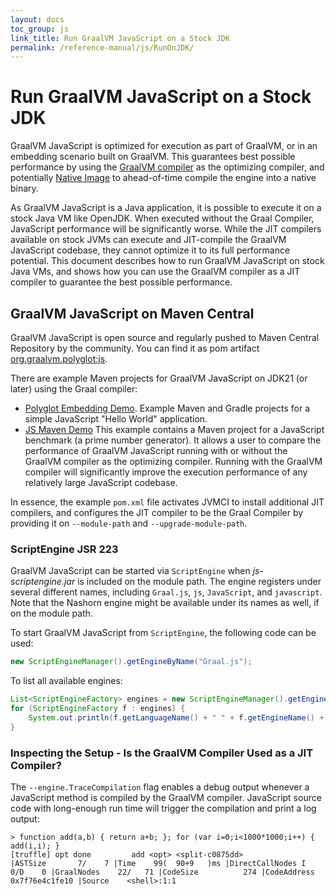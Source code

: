 ```yaml
---
layout: docs
toc_group: js
link_title: Run GraalVM JavaScript on a Stock JDK
permalink: /reference-manual/js/RunOnJDK/
---
```

# Run GraalVM JavaScript on a Stock JDK

GraalVM JavaScript is optimized for execution as part of GraalVM, or in an embedding scenario built on GraalVM.
This guarantees best possible performance by using the [GraalVM compiler](https://github.com/oracle/graal) as the optimizing compiler, and potentially [Native Image](https://github.com/oracle/graal/blob/master/docs/reference-manual/native-image/README.md) to ahead-of-time compile the engine into a native binary.

As GraalVM JavaScript is a Java application, it is possible to execute it on a stock Java VM like OpenJDK.
When executed without the Graal Compiler, JavaScript performance will be significantly worse.
While the JIT compilers available on stock JVMs can execute and JIT-compile the GraalVM JavaScript codebase, they cannot optimize it to its full performance potential.
This document describes how to run GraalVM JavaScript on stock Java VMs, and shows how you can use the GraalVM compiler as a JIT compiler to guarantee the best possible performance.

## GraalVM JavaScript on Maven Central
GraalVM JavaScript is open source and regularly pushed to Maven Central Repository by the community.
You can find it as pom artifact [org.graalvm.polyglot:js](https://mvnrepository.com/artifact/org.graalvm.polyglot/js).

There are example Maven projects for GraalVM JavaScript on JDK21 (or later) using the Graal compiler:
* [Polyglot Embedding Demo](https://github.com/graalvm/polyglot-embedding-demo).
Example Maven and Gradle projects for a simple JavaScript "Hello World" application.
* [JS Maven Demo](https://github.com/oracle/graaljs/tree/master/graal-js/test/maven-demo)
This example contains a Maven project for a JavaScript benchmark (a prime number generator).
It allows a user to compare the performance of GraalVM JavaScript running with or without the GraalVM compiler as the optimizing compiler.
Running with the GraalVM compiler will significantly improve the execution performance of any relatively large JavaScript codebase.

In essence, the example `pom.xml` file activates JVMCI to install additional JIT compilers, and configures the JIT compiler to be the Graal Compiler by providing it on `--module-path` and `--upgrade-module-path`.

### ScriptEngine JSR 223
GraalVM JavaScript can be started via `ScriptEngine` when _js-scriptengine.jar_ is included on the module path.
The engine registers under several different names, including `Graal.js`, `js`, `JavaScript`, and `javascript`.
Note that the Nashorn engine might be available under its names as well, if on the module path.

To start GraalVM JavaScript from `ScriptEngine`, the following code can be used:

```java
new ScriptEngineManager().getEngineByName("Graal.js");
```

To list all available engines:

```java
List<ScriptEngineFactory> engines = new ScriptEngineManager().getEngineFactories();
for (ScriptEngineFactory f : engines) {
    System.out.println(f.getLanguageName() + " " + f.getEngineName() + " " + f.getNames());
}
```

### Inspecting the Setup - Is the GraalVM Compiler Used as a JIT Compiler?
The `--engine.TraceCompilation` flag enables a debug output whenever a JavaScript method is compiled by the GraalVM compiler.
JavaScript source code with long-enough run time will trigger the compilation and print a log output:

```shell
> function add(a,b) { return a+b; }; for (var i=0;i<1000*1000;i++) { add(i,i); }
[truffle] opt done         add <opt> <split-c0875dd>                                   |ASTSize       7/    7 |Time    99(  90+9   )ms |DirectCallNodes I    0/D    0 |GraalNodes    22/   71 |CodeSize          274 |CodeAddress 0x7f76e4c1fe10 |Source    <shell>:1:1
```
